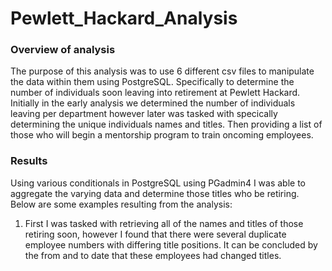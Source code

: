 # Pewlett_Hackard_Analysis

### Overview of analysis
  The purpose of this analysis was to use 6 different csv files to manipulate the data within them using PostgreSQL. Specifically to determine the number of individuals soon leaving into retirement at Pewlett Hackard. Initially in the early analysis we determined the number of individuals leaving per department however later was tasked with specically determining the unique individuals names and titles. Then providing a list of those who will begin a mentorship program to train oncoming employees.
  
### Results

  Using various conditionals in PostgreSQL using PGadmin4 I was able to aggregate the varying data and determine those titles who be retiring. Below are some examples resulting from the analysis:
  1. First I was tasked with retrieving all of the names and titles of those retiring soon, however I found that there were several duplicate employee numbers with differing title positions. It can be concluded by the from and to date that these employees had changed titles.
